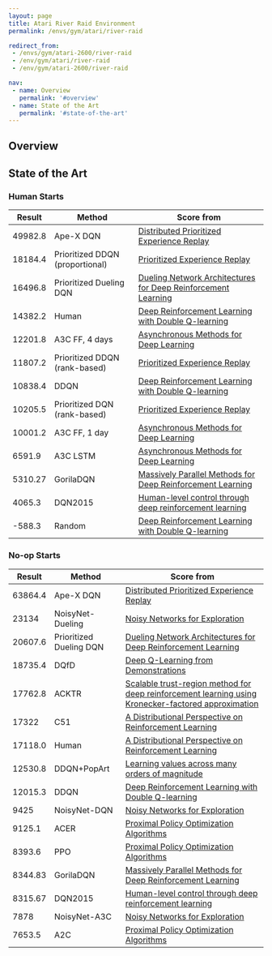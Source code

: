 ```yaml
---
layout: page
title: Atari River Raid Environment
permalink: /envs/gym/atari/river-raid

redirect_from:
 - /envs/gym/atari-2600/river-raid
 - /env/gym/atari/river-raid
 - /env/gym/atari-2600/river-raid

nav:
 - name: Overview
   permalink: '#overview'
 - name: State of the Art
   permalink: '#state-of-the-art'
---
```



## Overview

## State of the Art

### Human Starts

| Result | Method | Score from |
|--------|--------|------------|
| 49982.8 | Ape-X DQN | [Distributed Prioritized Experience Replay](https://arxiv.org/abs/1803.00933) |
| 18184.4 | Prioritized DDQN (proportional) | [Prioritized Experience Replay](https://arxiv.org/abs/1511.05952) |
| 16496.8 | Prioritized Dueling DQN | [Dueling Network Architectures for Deep Reinforcement Learning](https://arxiv.org/abs/1511.06581) |
| 14382.2 | Human | [Deep Reinforcement Learning with Double Q-learning](https://arxiv.org/abs/1509.06461) |
| 12201.8 | A3C FF, 4 days | [Asynchronous Methods for Deep Learning](https://arxiv.org/abs/1602.01783) |
| 11807.2 | Prioritized DDQN (rank-based) | [Prioritized Experience Replay](https://arxiv.org/abs/1511.05952) |
| 10838.4 | DDQN | [Deep Reinforcement Learning with Double Q-learning](https://arxiv.org/abs/1509.06461) |
| 10205.5 | Prioritized DQN (rank-based) | [Prioritized Experience Replay](https://arxiv.org/abs/1511.05952) |
| 10001.2 | A3C FF, 1 day | [Asynchronous Methods for Deep Learning](https://arxiv.org/abs/1602.01783) |
| 6591.9 | A3C LSTM | [Asynchronous Methods for Deep Learning](https://arxiv.org/abs/1602.01783) |
| 5310.27 | GorilaDQN | [Massively Parallel Methods for Deep Reinforcement Learning](https://arxiv.org/abs/1507.04296) |
| 4065.3 | DQN2015 | [Human-level control through deep reinforcement learning](https://web.stanford.edu/class/psych209/Readings/MnihEtAlHassibis15NatureControlDeepRL.pdf) |
| -588.3 | Random | [Deep Reinforcement Learning with Double Q-learning](https://arxiv.org/abs/1509.06461) |

### No-op Starts

| Result | Method | Score from |
|--------|--------|------------|
| 63864.4 | Ape-X DQN | [Distributed Prioritized Experience Replay](https://arxiv.org/abs/1803.00933) |
| 23134 | NoisyNet-Dueling | [Noisy Networks for Exploration](https://arxiv.org/abs/1706.10295) |
| 20607.6 | Prioritized Dueling DQN | [Dueling Network Architectures for Deep Reinforcement Learning](https://arxiv.org/abs/1511.06581) |
| 18735.4 | DQfD | [Deep Q-Learning from Demonstrations](https://arxiv.org/abs/1704.03732) |
| 17762.8 | ACKTR | [Scalable trust-region method for deep reinforcement learning using Kronecker-factored approximation](https://arxiv.org/abs/1708.05144) |
| 17322 | C51 | [A Distributional Perspective on Reinforcement Learning](https://arxiv.org/abs/1707.06887) |
| 17118.0 | Human | [A Distributional Perspective on Reinforcement Learning](https://arxiv.org/abs/1707.06887) |
| 12530.8 | DDQN+PopArt | [Learning values across many orders of magnitude](https://arxiv.org/abs/1602.07714) |
| 12015.3 | DDQN | [Deep Reinforcement Learning with Double Q-learning](https://arxiv.org/abs/1509.06461) |
| 9425 | NoisyNet-DQN | [Noisy Networks for Exploration](https://arxiv.org/abs/1706.10295) |
| 9125.1 | ACER | [Proximal Policy Optimization Algorithms](https://arxiv.org/abs/1707.06347) |
| 8393.6 | PPO | [Proximal Policy Optimization Algorithms](https://arxiv.org/abs/1707.06347) |
| 8344.83 | GorilaDQN | [Massively Parallel Methods for Deep Reinforcement Learning](https://arxiv.org/abs/1507.04296) |
| 8315.67 | DQN2015 | [Human-level control through deep reinforcement learning](https://web.stanford.edu/class/psych209/Readings/MnihEtAlHassibis15NatureControlDeepRL.pdf) |
| 7878 | NoisyNet-A3C | [Noisy Networks for Exploration](https://arxiv.org/abs/1706.10295) |
| 7653.5 | A2C | [Proximal Policy Optimization Algorithms](https://arxiv.org/abs/1707.06347) |

